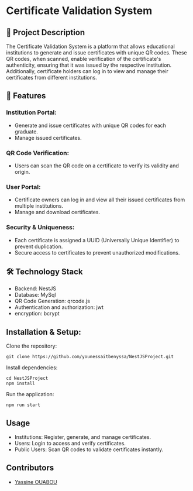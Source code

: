 # Certificate Validation System
## 📝 Project Description
The Certificate Validation System is a platform that allows educational institutions to generate and issue certificates with unique QR codes. These QR codes, when scanned, enable verification of the certificate's authenticity, ensuring that it was issued by the respective institution. Additionally, certificate holders can log in to view and manage their certificates from different institutions.
## 🚀 Features
### Institution Portal:
- Generate and issue certificates with unique QR codes for each graduate.
- Manage issued certificates.
### QR Code Verification:
- Users can scan the QR code on a certificate to verify its validity and origin.
### User Portal:
- Certificate owners can log in and view all their issued certificates from multiple institutions.
- Manage and download certificates.
### Security & Uniqueness:
- Each certificate is assigned a UUID (Universally Unique Identifier) to prevent duplication.
- Secure access to certificates to prevent unauthorized modifications.
## 🛠️ Technology Stack
- Backend: NestJS
- Database: MySql
- QR Code Generation: qrcode.js
- Authentication and authorization: jwt
- encryption: bcrypt
## Installation & Setup:
Clone the repository:
```
git clone https://github.com/younessaitbenyssa/NestJSProject.git
```
Install dependencies:
```
cd NestJSProject
npm install
```
Run the application:
```
npm run start
```
## Usage 
- Institutions: Register, generate, and manage certificates.
- Users: Login to access and verify certificates.
- Public Users: Scan QR codes to validate certificates instantly.
## Contributors
- [Yassine OUABOU](https://github.com/yassineouabou)
